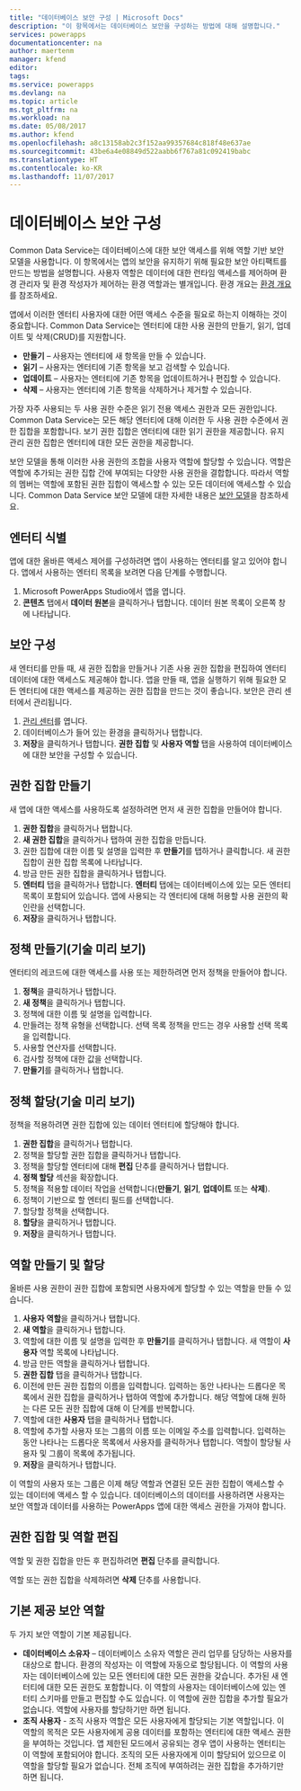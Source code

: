 ```yaml
---
title: "데이터베이스 보안 구성 | Microsoft Docs"
description: "이 항목에서는 데이터베이스 보안을 구성하는 방법에 대해 설명합니다."
services: powerapps
documentationcenter: na
author: maertenm
manager: kfend
editor: 
tags: 
ms.service: powerapps
ms.devlang: na
ms.topic: article
ms.tgt_pltfrm: na
ms.workload: na
ms.date: 05/08/2017
ms.author: kfend
ms.openlocfilehash: a8c13158ab2c3f152aa99357684c818f48e637ae
ms.sourcegitcommit: 43be6a4e08849d522aabb6f767a81c092419babc
ms.translationtype: HT
ms.contentlocale: ko-KR
ms.lasthandoff: 11/07/2017
---
```

# <a name="configure-database-security"></a>데이터베이스 보안 구성
Common Data Service는 데이터베이스에 대한 보안 액세스를 위해 역할 기반 보안 모델을 사용합니다. 이 항목에서는 앱의 보안을 유지하기 위해 필요한 보안 아티팩트를 만드는 방법을 설명합니다. 사용자 역할은 데이터에 대한 런타임 액세스를 제어하며 환경 관리자 및 환경 작성자가 제어하는 환경 역할과는 별개입니다. 환경 개요는 [환경 개요](environments-overview.md)를 참조하세요.

앱에서 이러한 엔터티 사용자에 대한 어떤 액세스 수준을 필요로 하는지 이해하는 것이 중요합니다. Common Data Service는 엔터티에 대한 사용 권한의 만들기, 읽기, 업데이트 및 삭제(CRUD)를 지원합니다.

* **만들기** – 사용자는 엔터티에 새 항목을 만들 수 있습니다.
* **읽기** – 사용자는 엔터티에 기존 항목을 보고 검색할 수 있습니다.
* **업데이트** – 사용자는 엔터티에 기존 항목을 업데이트하거나 편집할 수 있습니다.
* **삭제** – 사용자는 엔터티에 기존 항목을 삭제하거나 제거할 수 있습니다.

가장 자주 사용되는 두 사용 권한 수준은 읽기 전용 액세스 권한과 모든 권한입니다. Common Data Service는 모든 해당 엔터티에 대해 이러한 두 사용 권한 수준에서 권한 집합을 포함합니다. 보기 권한 집합은 엔터티에 대한 읽기 권한을 제공합니다. 유지 관리 권한 집합은 엔터티에 대한 모든 권한을 제공합니다.

보안 모델을 통해 이러한 사용 권한의 조합을 사용자 역할에 할당할 수 있습니다. 역할은 역할에 추가되는 권한 집합 간에 부여되는 다양한 사용 권한을 결합합니다. 따라서 역할의 멤버는 역할에 포함된 권한 집합이 액세스할 수 있는 모든 데이터에 액세스할 수 있습니다. Common Data Service 보안 모델에 대한 자세한 내용은 [보안 모델](https://docs.microsoft.com/en-us/common-data-service/entity-reference/security-model)을 참조하세요.

## <a name="identify-the-entities"></a>엔터티 식별
앱에 대한 올바른 액세스 제어를 구성하려면 앱이 사용하는 엔터티를 알고 있어야 합니다. 앱에서 사용하는 엔터티 목록을 보려면 다음 단계를 수행합니다.

1. Microsoft PowerApps Studio에서 앱을 엽니다.
2. **콘텐츠** 탭에서 **데이터 원본**을 클릭하거나 탭합니다. 데이터 원본 목록이 오른쪽 창에 나타납니다.

## <a name="configure-security"></a>보안 구성
새 엔터티를 만들 때, 새 권한 집합을 만들거나 기존 사용 권한 집합을 편집하여 엔터티 데이터에 대한 액세스도 제공해야 합니다. 앱을 만들 때, 앱을 실행하기 위해 필요한 모든 엔터티에 대한 액세스를 제공하는 권한 집합을 만드는 것이 좋습니다. 보안은 관리 센터에서 관리됩니다.

1. [관리 센터](https://admin.powerapps.com)를 엽니다.
2. 데이터베이스가 들어 있는 환경을 클릭하거나 탭합니다.
3. **저장**을 클릭하거나 탭합니다. **권한 집합** 및 **사용자 역할** 탭을 사용하여 데이터베이스에 대한 보안을 구성할 수 있습니다.

## <a name="create-a-permission-set"></a>권한 집합 만들기
새 앱에 대한 액세스를 사용하도록 설정하려면 먼저 새 권한 집합을 만들어야 합니다.

1. **권한 집합**을 클릭하거나 탭합니다.
2. **새 권한 집합**을 클릭하거나 탭하여 권한 집합을 만듭니다.
3. 권한 집합에 대한 이름 및 설명을 입력한 후 **만들기**를 탭하거나 클릭합니다. 새 권한 집합이 권한 집합 목록에 나타납니다.
4. 방금 만든 권한 집합을 클릭하거나 탭합니다.
5. **엔터티** 탭을 클릭하거나 탭합니다. **엔터티** 탭에는 데이터베이스에 있는 모든 엔터티 목록이 포함되어 있습니다. 앱에 사용되는 각 엔터티에 대해 허용할 사용 권한의 확인란을 선택합니다.
6. **저장**을 클릭하거나 탭합니다.

## <a name="create-a-policy-technical-preview"></a>정책 만들기(기술 미리 보기)
엔터티의 레코드에 대한 액세스를 사용 또는 제한하려면 먼저 정책을 만들어야 합니다.

1. **정책**을 클릭하거나 탭합니다.
2. **새 정책**을 클릭하거나 탭합니다.
3. 정책에 대한 이름 및 설명을 입력합니다.
4. 만들려는 정책 유형을 선택합니다. 선택 목록 정책을 만드는 경우 사용할 선택 목록을 입력합니다.
5. 사용할 연산자를 선택합니다.
6. 검사할 정책에 대한 값을 선택합니다.
7. **만들기**를 클릭하거나 탭합니다.

## <a name="assign-a-policy-technical-preview"></a>정책 할당(기술 미리 보기)
정책을 적용하려면 권한 집합에 있는 데이터 엔터티에 할당해야 합니다.

1. **권한 집합**을 클릭하거나 탭합니다.
2. 정책을 할당할 권한 집합을 클릭하거나 탭합니다.
3. 정책을 할당할 엔터티에 대해 **편집** 단추를 클릭하거나 탭합니다.
4. **정책 할당** 섹션을 확장합니다.
5. 정책을 적용할 데이터 작업을 선택합니다(**만들기**, **읽기**, **업데이트** 또는 **삭제**).
6. 정책이 기반으로 할 엔터티 필드를 선택합니다.
7. 할당할 정책을 선택합니다.
8. **할당**을 클릭하거나 탭합니다.
9. **저장**을 클릭하거나 탭합니다.

## <a name="create-and-assign-a-role"></a>역할 만들기 및 할당
올바른 사용 권한이 권한 집합에 포함되면 사용자에게 할당할 수 있는 역할을 만들 수 있습니다.

1. **사용자 역할**을 클릭하거나 탭합니다.
2. **새 역할**을 클릭하거나 탭합니다.
3. 역할에 대한 이름 및 설명을 입력한 후 **만들기**를 클릭하거나 탭합니다. 새 역할이 **사용자** 역할 목록에 나타납니다.
4. 방금 만든 역할을 클릭하거나 탭합니다.
5. **권한 집합** 탭을 클릭하거나 탭합니다.
6. 이전에 만든 권한 집합의 이름을 입력합니다. 입력하는 동안 나타나는 드롭다운 목록에서 권한 집합을 클릭하거나 탭하여 역할에 추가합니다. 해당 역할에 대해 원하는 다른 모든 권한 집합에 대해 이 단계를 반복합니다.
7. 역할에 대한 **사용자** 탭을 클릭하거나 탭합니다.
8. 역할에 추가할 사용자 또는 그룹의 이름 또는 이메일 주소를 입력합니다. 입력하는 동안 나타나는 드롭다운 목록에서 사용자를 클릭하거나 탭합니다. 역할이 할당될 사용자 및 그룹이 목록에 추가됩니다.
9. **저장**을 클릭하거나 탭합니다.

이 역할의 사용자 또는 그룹은 이제 해당 역할과 연결된 모든 권한 집합이 액세스할 수 있는 데이터에 액세스 할 수 있습니다. 데이터베이스의 데이터를 사용하려면 사용자는 보안 역할과 데이터를 사용하는 PowerApps 앱에 대한 액세스 권한을 가져야 합니다.

## <a name="edit-permission-sets-and-roles"></a>권한 집합 및 역할 편집
역할 및 권한 집합을 만든 후 편집하려면 **편집** 단추를 클릭합니다.

역할 또는 권한 집합을 삭제하려면 **삭제** 단추를 사용합니다.

## <a name="out-of-box-security-roles"></a>기본 제공 보안 역할
두 가지 보안 역할이 기본 제공됩니다.

* **데이터베이스 소유자** – 데이터베이스 소유자 역할은 관리 업무를 담당하는 사용자를 대상으로 합니다. 환경의 작성자는 이 역할에 자동으로 할당됩니다. 이 역할의 사용자는 데이터베이스에 있는 모든 엔터티에 대한 모든 권한을 갖습니다. 추가된 새 엔터티에 대한 모든 권한도 포함합니다. 이 역할의 사용자는 데이터베이스에 있는 엔터티 스키마를 만들고 편집할 수도 있습니다. 이 역할에 권한 집합을 추가할 필요가 없습니다. 역할에 사용자를 할당하기만 하면 됩니다.
* **조직 사용자** - 조직 사용자 역할은 모든 사용자에게 할당되는 기본 역할입니다. 이 역할의 목적은 모든 사용자에게 공용 데이터를 포함하는 엔터티에 대한 액세스 권한을 부여하는 것입니다. 앱 제한된 모드에서 공유되는 경우 앱이 사용하는 엔터티는 이 역할에 포함되어야 합니다. 조직의 모든 사용자에게 이미 할당되어 있으므로 이 역할을 할당할 필요가 없습니다. 전체 조직에 부여하려는 권한 집합을 추가하기만 하면 됩니다.

